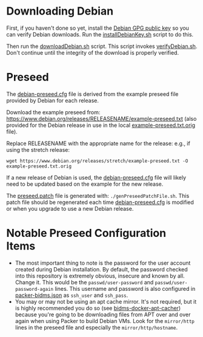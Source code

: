 # Downloading Debian

First, if you haven't done so yet, install the [Debian GPG public
key](https://keyring.debian.org/) so you can verify Debian downloads.  Run
the [installDebianKey.sh](installDebianKey.sh) script to do this.

Then run the [downloadDebian.sh](downloadDebian.sh) script.  This script
invokes [verifyDebian.sh](verifyDebian.sh).  Don't continue until the
integrity of the download is properly verified.

# Preseed

The [debian-preseed.cfg](debian-preseed.cfg) file is derived from the
example preseed file provided by Debian for each release.

Download the example preseed from:
https://www.debian.org/releases/RELEASENAME/example-preseed.txt (also
provided for the Debian release in use in the local
[example-preseed.txt.orig](example-preseed.txt.orig) file).

Replace RELEASENAME with the appropriate name for the release: e.g., if
using the stretch release:
```
wget https://www.debian.org/releases/stretch/example-preseed.txt -O example-preseed.txt.orig
```

If a new release of Debian is used, the
[debian-preseed.cfg](debian-preseed.cfg) file will likely need to be updated
based on the example for the new release.

The [preseed.patch](preseed.patch) file is generated with:
`./genPreseedPatchFile.sh`.  This patch file should be regenerated each time
[debian-preseed.cfg](debian-preseed.cfg) is modified or when you upgrade to
use a new Debian release.

# Notable Preseed Configuration Items

* The most important thing to note is the password for the user account
  created during Debian installation.  By default, the password checked into
  this repository is extremely obvious, insecure and known by all.  Change
  it.  This would be the `passwd/user-password` and
  `passwd/user-password-again` lines.  This username and password is also
  configured in [packer-bidms.json](../packer-bidms.json) as `ssh_user` and
  `ssh_pass`.
* You may or may not be using an apt cache mirror.  It's not required, but
  it is highly recommended you do so (see
  [bidms-docker-apt-cacher](http://github.com/calnet-oss/bidms-docker-apt-cacher))
  because you're going to be downloading files from APT over and over again
  when using Packer to build Debian VMs.  Look for the `mirror/http` lines
  in the preseed file and especially the `mirror/http/hostname`.  

